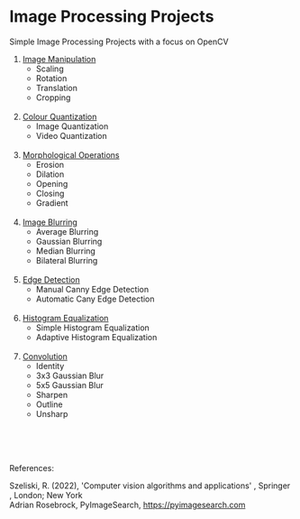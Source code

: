 # Image Processing Projects
Simple Image Processing Projects with a focus on OpenCV

1. [Image Manipulation](https://github.com/rohan1198/Image-Processing-Projects/tree/main/01_image_manipulation)
    - Scaling
    - Rotation
    - Translation
    - Cropping
<br><br>
2. [Colour Quantization](https://github.com/rohan1198/Image-Processing-Projects/tree/main/02_colour_quantization)
    - Image Quantization
    - Video Quantization
<br><br>
3. [Morphological Operations](https://github.com/rohan1198/Image-Processing-Projects/tree/main/03_morphological_operations)
    - Erosion
    - Dilation
    - Opening
    - Closing
    - Gradient
<br><br>
4. [Image Blurring](https://github.com/rohan1198/Image-Processing-Projects/tree/main/04_image_blurring)
    - Average Blurring
    - Gaussian Blurring
    - Median Blurring
    - Bilateral Blurring
<br><br>
5. [Edge Detection](https://github.com/rohan1198/Image-Processing-Projects/tree/main/05_edge_detection)
    - Manual Canny Edge Detection
    - Automatic Cany Edge Detection
<br><br>
6. [Histogram Equalization](https://github.com/rohan1198/Image-Processing-Projects/tree/main/06_histogram_equalization)
    - Simple Histogram Equalization
    - Adaptive Histogram Equalization
<br><br>
7. [Convolution](https://github.com/rohan1198/Image-Processing-Projects/tree/main/07_convolution)
    - Identity
    - 3x3 Gaussian Blur
    - 5x5 Gaussian Blur
    - Sharpen
    - Outline
    - Unsharp

<br><br><br>



References:

Szeliski, R. (2022), 'Computer vision algorithms and applications' , Springer , London; New York <br>
Adrian Rosebrock, PyImageSearch, https://pyimagesearch.com
